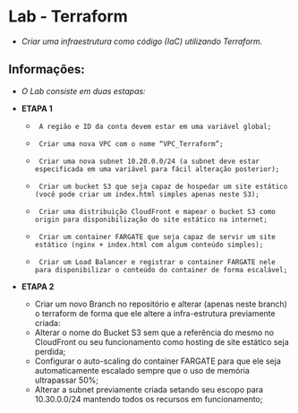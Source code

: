 # Lab - Terraform

* _Criar uma infraestrutura como código (IaC) utilizando Terraform._

## Informações:

* _O Lab consiste em duas estapas:_

* **ETAPA 1**

   *      A região e ID da conta devem estar em uma variável global;
   *      Criar uma nova VPC com o nome “VPC_Terraform”;
   *      Criar uma nova subnet 10.20.0.0/24 (a subnet deve estar especificada em uma variável para fácil alteração posterior);
   *      Criar um bucket S3 que seja capaz de hospedar um site estático (você pode criar um index.html simples apenas neste S3);
   *      Criar uma distribuição CloudFront e mapear o bucket S3 como origin para disponibilização do site estático na internet;
   *      Criar um container FARGATE que seja capaz de servir um site estático (nginx + index.html com algum conteúdo simples);
   *      Criar um Load Balancer e registrar o container FARGATE nele para disponibilizar o conteúdo do container de forma escalável;

* **ETAPA 2**
   * Criar um novo Branch no repositório e alterar (apenas neste branch) o terraform de forma que ele altere a infra-estrutura previamente criada:
   * Alterar o nome do Bucket S3 sem que a referência do mesmo no CloudFront ou seu funcionamento como hosting de site estático seja perdida;
   * Configurar o auto-scaling do container FARGATE para que ele seja automaticamente escalado sempre que o uso de memória ultrapassar 50%;
   * Alterar a subnet previamente criada setando seu escopo para 10.30.0.0/24 mantendo todos os recursos em funcionamento;


